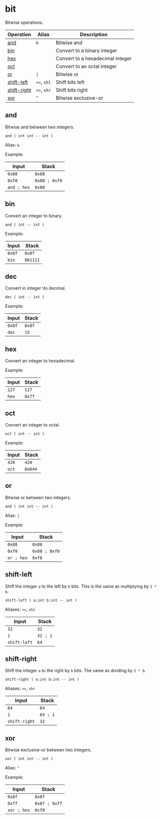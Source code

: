 # bit

Bitwise operations.

| Operation                   | Alias       | Description
|-----------------------------|-------------|------------
| [and](#and)                 | `&`         | Bitwise and
| [bin](#bin)                 |             | Convert to a binary integer
| [hex](#hex)                 |             | Convert to a hexadecimal integer
| [oct](#oct)                 |             | Convert to an octal integer
| [or](#or)                   | `` \| ``    | Bitwise or
| [shift-left](#shift-left)   | `<<`, `shl` | Shift bits left
| [shift-right](#shift-right) | `>>`, `shr` | Shift bits right
| [xor](#xor)                 | `^`         | Bitwise exclusive-or

## and

Bitwise and between two integers.

    and ( int int -- int )

Alias: `&`

Example:

| Input       | Stack
|-------------|-------------|
| `0x88`      | `0x88`
| `0xf0`      | `0x88 ; 0xf0`
| `and ; hex` | `0x80`

## bin

Convert an integer to binary.

    and ( int -- int )

Example:

| Input       | Stack
|-------------|-------------|
| `0x0f`      | `0x0f`
| `bin`       | `0b1111`

## dec

Convert in integer \to decimal.

    dec ( int -- int )

Example:

| Input       | Stack
|-------------|-------------|
| `0x0f`      | `0x0f`
| `dec`       | `15`

## hex

Convert an integer to hexadecimal.

Example:

| Input       | Stack
|-------------|-------------|
| `127`       | `127`
| `hex`       | `0x7f`

## oct

Convert an integer to octal.

    oct ( int -- int )

Example:

| Input       | Stack
|-------------|-------------|
| `420`       | `420`
| `oct`       | `0o644`

## or

Bitwise or between two integers.

    and ( int int -- int )

Alias: `|`

Example:

| Input       | Stack
|-------------|-------------|
| `0x88`      | `0x88`
| `0xf0`      | `0x88 ; 0xf0`
| `or ; hex`  | `0xf8`

## shift-left

Shift the integer `a` to the left by `b` bits. This is the same as multiplying by `2 * b`.

    shift-left ( a:int b:int -- int )

Aliases: `<<`, `shl`

| Input        | Stack
|--------------|-------------|
| `32`         | `32`
| `1`          | `32 ; 1`
| `shift-left` | `64`

## shift-right

Shift the integer `a` to the right by `b` bits. The same as dividing by `2 * b`.

    shift-right ( a:int b:int -- int )

Aliases: `>>`, `shr`

| Input         | Stack
|---------------|-------------|
| `64`          | `64`
| `1`           | `64 ; 1`
| `shift-right` | `32`

## xor

Bitwise exclusive-or between two integers.

    xor ( int int -- int )

Alias: `^`

Example:

| Input       | Stack
|-------------|-------------|
| `0x0f`      | `0x0f`
| `0xff`      | `0x0f ; 0xff`
| `xor ; hex` | `0xf0`
